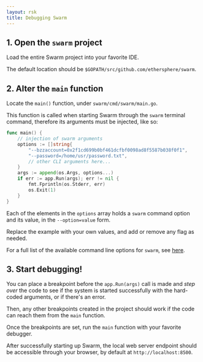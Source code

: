 ```yaml
---
layout: rsk
title: Debugging Swarm
---
```


## 1. Open the `swarm` project
Load the entire Swarm project into your favorite IDE.

The default location should be `$GOPATH/src/github.com/ethersphere/swarm`.

## 2. Alter the `main` function
Locate the `main()` function, under `swarm/cmd/swarm/main.go`. 

This function is called when starting Swarm through the `swarm` terminal command, therefore its arguments must be injected, like so:

```go
func main() {
	// injection of swarm arguments
	options := []string{
		"--bzzaccount=0x2f1cd699b0bf461dcfbf0098ad8f5587b038f0f1",
		"--password=/home/usr/password.txt",
		// other CLI arguments here...
	}
	args := append(os.Args, options...)
	if err := app.Run(args); err != nil {
		fmt.Fprintln(os.Stderr, err)
		os.Exit(1)
	}
}
```

Each of the elements in the `options` array holds a `swarm` command option and its value, in the `--option=value` form.

Replace the example with your own values, and add or remove any flag as needed.

For a full list of the available command line options for `swarm`, see [here](https://swarm-guide.readthedocs.io/en/latest/node_operator.html#general-configuration-parameters).

## 3. Start debugging!
You can place a breakpoint before the `app.Run(args)` call is made and _step over_ the code to see if the system is started successfully with the hard-coded arguments, or if there's an error.

Then, any other breakpoints created in the project should work if the code can reach them from the `main` function.

Once the breakpoints are set, run the `main` function with your favorite debugger.

After successfully starting up Swarm, the local web server endpoint should be accessible through your browser, by default at `http://localhost:8500`.